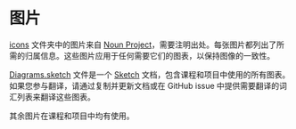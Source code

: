 <!--
CO_OP_TRANSLATOR_METADATA:
{
  "original_hash": "50abd54997afa7e7a3fc7019379e49e3",
  "translation_date": "2025-08-24T21:05:15+00:00",
  "source_file": "images/README.md",
  "language_code": "zh"
}
-->
# 图片

[icons](../../../images/icons) 文件夹中的图片来自 [Noun Project](https://thenounproject.com)，需要注明出处。每张图片都列出了所需的归属信息。这些图片应用于任何需要它们的图表，以保持图像的一致性。

[Diagrams.sketch](../../../images/Diagrams.sketch) 文件是一个 [Sketch](https://www.sketch.com) 文档，包含课程和项目中使用的所有图表。如果您参与翻译，请通过复制并更新文档或在 GitHub issue 中提供需要翻译的词汇列表来翻译这些图表。

其余图片在课程和项目中均有使用。
